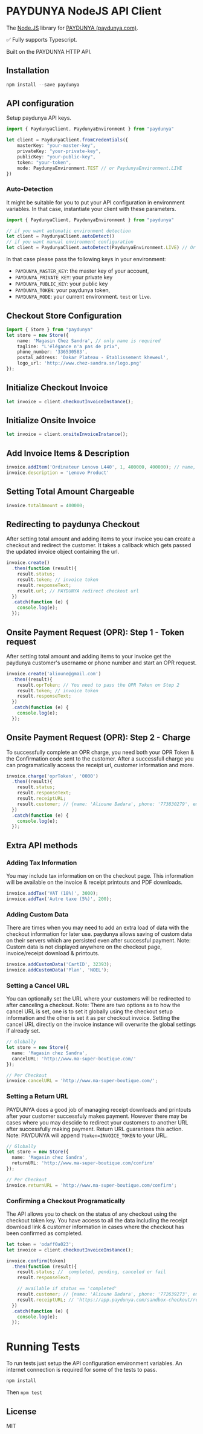 PAYDUNYA NodeJS API Client
======================================
The [Node.JS](http://nodejs.org) library for [PAYDUNYA (paydunya.com)](https://paydunya.com).

✅ Fully supports Typescript.

Built on the PAYDUNYA HTTP API.

## Installation

```typescript
npm install --save paydunya
```

## API configuration

Setup paydunya API keys.

```typescript
import { PaydunyaClient, PaydunyaEnvironment } from "paydunya"

let client = PaydunyaClient.fromCredentials({
    masterKey: "your-master-key",
    privateKey: "your-private-key",
    publicKey: "your-public-key",
    token: "your-token",
    mode: PaydunyaEnvironment.TEST // or PaydunyaEnvironment.LIVE
})
```

### Auto-Detection
It might be suitable for you to put your API configuration in environment variables. 
In that case, instantiate your client with these parameters.

```typescript
import { PaydunyaClient, PaydunyaEnvironment } from "paydunya"

// if you want automatic environment detection
let client = PaydunyaClient.autoDetect() 
// if you want manual environment configuration
let client = PaydunyaClient.autoDetect(PaydunyaEnvironment.LIVE) // Or PaydunyaEnvironment.TEST
```

In that case please pass the following keys in your environment:
- `PAYDUNYA_MASTER_KEY`: the master key of your account,
- `PAYDUNYA_PRIVATE_KEY`: your private key
- `PAYDUNYA_PUBLIC_KEY`: your public key
- `PAYDUNYA_TOKEN`: your paydunya token,
- `PAYDUNYA_MODE`: your current environment. `test` or `live`.
                    

## Checkout Store Configuration

```typescript
import { Store } from "paydunya"
let store = new Store({
    name: 'Magasin Chez Sandra', // only name is required
    tagline: "L'élégance n'a pas de prix",
    phone_number: '336530583',
    postal_address: 'Dakar Plateau - Etablissement kheweul',
    logo_url: 'http://www.chez-sandra.sn/logo.png'
});
```

## Initialize Checkout Invoice

```typescript
let invoice = client.checkoutInvoiceInstance();
```

## Initialize Onsite Invoice

```typescript
let invoice = client.onsiteInvoiceInstance();
```

## Add Invoice Items & Description

```typescript
invoice.addItem('Ordinateur Lenovo L440', 1, 400000, 400000); // name, quantity, unit price, total price
invoice.description = 'Lenovo Product'
```

## Setting Total Amount Chargeable

```typescript
invoice.totalAmount = 400000;
```

## Redirecting to paydunya Checkout
After setting total amount and adding items to your invoice you can create a checkout and redirect the customer. It takes a callback which gets passed the updated invoice object containing the url.

```javascript
invoice.create()
  .then(function (result){
    result.status;
    result.token; // invoice token
    result.responseText;
    result.url; // PAYDUNYA redirect checkout url
  })
  .catch(function (e) {
    console.log(e);
  });
```

## Onsite Payment Request (OPR): Step 1 - Token request
After setting total amount and adding items to your invoice get the paydunya customer's username or phone number and start an OPR request.

```typescript
invoice.create('alioune@gmail.com')
  .then((result){
    result.oprToken; // You need to pass the OPR Token on Step 2
    result.token; // invoice token
    result.responseText;
  })
  .catch(function (e) {
    console.log(e);
  });
```


## Onsite Payment Request (OPR): Step 2 - Charge
To successfully complete an OPR charge, you need both your OPR Token & the Confirmation code sent to the customer. After a successfull charge you can programatically access the receipt url, customer information and more.

```typescript
invoice.charge('oprToken', '0000')
  .then((result){
    result.status;
    result.responseText;
    result.receiptURL;
    result.customer; // {name: 'Alioune Badara', phone: '773830279', email: 'alioune@gmail.com'}
  })
  .catch(function (e) {
    console.log(e);
  });
```

## Extra API methods

### Adding Tax Information
You may include tax information on on the checkout page. This information will be available on the invoice & receipt printouts and PDF downloads.

```typescript
invoice.addTax('VAT (18%)', 3000);
invoice.addTax('Autre taxe (5%)', 200);
```

### Adding Custom Data
There are times when you may need to add an extra load of data with the checkout information for later use. paydunya allows saving of custom data on their servers which are persisted even after successful payment.
Note: Custom data is not displayed anywhere on the checkout page, invoice/receipt download & printouts.

```typescript
invoice.addCustomData('CartID', 32393);
invoice.addCustomData('Plan', 'NOEL');
```

### Setting a Cancel URL
You can optionally set the URL where your customers will be redirected to after canceling a checkout.
Note: There are two options as to how the cancel URL is set, one is to set it globally using the checkout setup information and the other is set it as per checkout invoice.
Setting the cancel URL directly on the invoice instance will overwrite the global settings if already set.

```typescript
// Globally
let store = new Store({
  name: 'Magasin chez Sandra',
  cancelURL: 'http://www.ma-super-boutique.com/'
});

// Per Checkout
invoice.cancelURL = 'http://www.ma-super-boutique.com/';
```

### Setting a Return URL
PAYDUNYA does a good job of managing receipt downloads and printouts after your customer successfuly makes payment. However there may be cases where you may descide to redirect your customers to another URL after successfully making payment. Return URL guarantees this action.
Note: PAYDUNYA will append `?token=INVOICE_TOKEN` to your URL.

```typescript
// Globally
let store = new Store({
  name: 'Magasin chez Sandra',
  returnURL: 'http://www.ma-super-boutique.com/confirm'
});

// Per Checkout
invoice.returnURL = 'http://www.ma-super-boutique.com/confirm';
```

### Confirming a Checkout Programatically
The API allows you to check on the status of any checkout using the checkout token key. You have access to all the data including the receipt download link & customer information in cases where the checkout has been confirmed as completed.

```typescript
let token = 'odaff0a023';
let invoice = client.checkoutInvoiceInstance();

invoice.confirm(token)
  .then(function (result){
    result.status; //  completed, pending, canceled or fail
    result.responseText;

    // available if status == 'completed'
    result.customer; // {name: 'Alioune Badara', phone: '772639273', email: 'alioune@gmail.com'}
    result.receiptURL; // 'https://app.paydunya.com/sandbox-checkout/receipt/pdf/test_44a6fef19a.pdf'
  })
  .catch(function (e) {
    console.log(e);
  });
```

# Running Tests
To run tests just setup the API configuration environment variables. An internet connection is required for some of the tests to pass.

```typescript
npm install
```
Then
`npm test`

## License
MIT